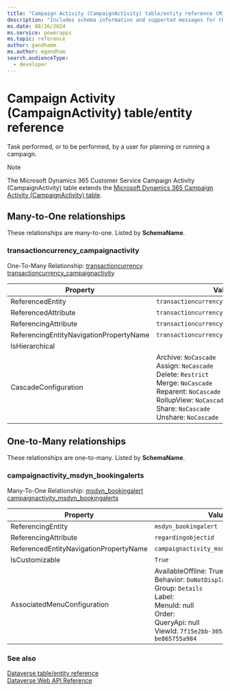 ```yaml
---
title: "Campaign Activity (CampaignActivity) table/entity reference (Microsoft Dynamics 365 Customer Service)"
description: "Includes schema information and supported messages for the Campaign Activity (CampaignActivity) table/entity with Microsoft Dynamics 365 Customer Service."
ms.date: 08/26/2024
ms.service: powerapps
ms.topic: reference
author: gandhamm
ms.author: mgandham
search.audienceType: 
  - developer
---
```


# Campaign Activity (CampaignActivity) table/entity reference

Task performed, or to be performed, by a user for planning or running a campaign.

> [!NOTE]
> The Microsoft Dynamics 365 Customer Service Campaign Activity (CampaignActivity) table extends the [Microsoft Dynamics 365 Campaign Activity (CampaignActivity) table](/dynamics365/developer/entities/campaignactivity).




## Many-to-One relationships

These relationships are many-to-one. Listed by **SchemaName**.

### <a name="BKMK_transactioncurrency_campaignactivity"></a> transactioncurrency_campaignactivity

One-To-Many Relationship: [transactioncurrency transactioncurrency_campaignactivity](transactioncurrency.md#BKMK_transactioncurrency_campaignactivity)

|Property|Value|
|---|---|
|ReferencedEntity|`transactioncurrency`|
|ReferencedAttribute|`transactioncurrencyid`|
|ReferencingAttribute|`transactioncurrencyid`|
|ReferencingEntityNavigationPropertyName|`transactioncurrencyid_campaignactivity`|
|IsHierarchical||
|CascadeConfiguration|Archive: `NoCascade`<br />Assign: `NoCascade`<br />Delete: `Restrict`<br />Merge: `NoCascade`<br />Reparent: `NoCascade`<br />RollupView: `NoCascade`<br />Share: `NoCascade`<br />Unshare: `NoCascade`|


## One-to-Many relationships

These relationships are one-to-many. Listed by **SchemaName**.

### <a name="BKMK_campaignactivity_msdyn_bookingalerts"></a> campaignactivity_msdyn_bookingalerts

Many-To-One Relationship: [msdyn_bookingalert campaignactivity_msdyn_bookingalerts](msdyn_bookingalert.md#BKMK_campaignactivity_msdyn_bookingalerts)

|Property|Value|
|---|---|
|ReferencingEntity|`msdyn_bookingalert`|
|ReferencingAttribute|`regardingobjectid`|
|ReferencedEntityNavigationPropertyName|`campaignactivity_msdyn_bookingalerts`|
|IsCustomizable|`True`|
|AssociatedMenuConfiguration|AvailableOffline: True<br />Behavior: `DoNotDisplay`<br />Group: `Details`<br />Label: <br />MenuId: null<br />Order: <br />QueryApi: null<br />ViewId: `7f15e2bb-305a-468f-9af7-be865755a984`|



### See also

[Dataverse table/entity reference](../about-entity-reference.md)  
[Dataverse Web API Reference](/power-apps/developer/data-platform/webapi/reference/about)   

